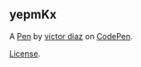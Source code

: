 yepmKx
------


A [Pen](http://codepen.io/vdmpeniel/pen/yepmKx) by [victor diaz](http://codepen.io/vdmpeniel) on [CodePen](http://codepen.io/).

[License](http://codepen.io/vdmpeniel/pen/yepmKx/license).